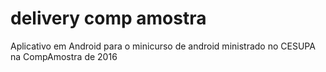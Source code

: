 # delivery comp amostra

Aplicativo em Android para o minicurso de android ministrado no CESUPA na CompAmostra de 2016